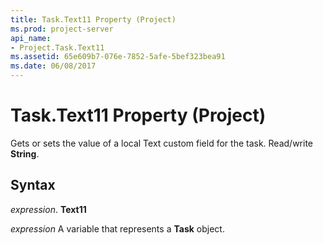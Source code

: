 ```yaml
---
title: Task.Text11 Property (Project)
ms.prod: project-server
api_name:
- Project.Task.Text11
ms.assetid: 65e609b7-076e-7852-5afe-5bef323bea91
ms.date: 06/08/2017
---
```



# Task.Text11 Property (Project)

Gets or sets the value of a local Text custom field for the task. Read/write **String**.


## Syntax

 _expression_. **Text11**

 _expression_ A variable that represents a **Task** object.


